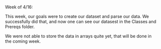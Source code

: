 Week of 4/16:

This week, our goals were to create our dataset and parse our data. We successfully did that, and now one can see our datasest in the Classes and Prereqs folder. 

We were not able to store the data in arrays quite yet, that will be done in the coming week.
